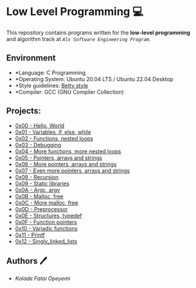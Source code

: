 # Low Level Programming :computer:

This repository contains programs written for the **low-level programming** and algorithm track at *`Alx Software Engineering Program`*. 

## Environment 
* *Language: C Programming 
* *Operating System: Ubuntu 20.04 LTS / Ubuntu 22.04 Desktop
* *Style guidelines: [Betty style](https://github.com/holbertonschool/Betty)
* *Compiler: GCC (GNU Compiler Collection)

## Projects:

* [0x00 - Hello, World](./0x00-hello_world)
* [0x01 - Variables, if, else, while](./0x01-variables_if_else_while)
* [0x02 - Functions, nested loops](./0x02-functions_nested_loops)
* [0x03 - Debugging](./0x03-debugging)
* [0x04 - More functions, more nested loops](./0x04-more_functions_nested_loops)
* [0x05 - Pointers, arrays and strings](./0x05-pointers_arrays_strings)
* [0x06 - More pointers, arrays and strings](./0x06-pointers_arrays_strings)
* [0x07 - Even more pointers, arrays and strings](./0x07-pointers_arrays_strings)
* [0x08 - Recursion](./0x08-recursion)
* [0x09 - Static libraries](./0x09-static_libraries)
* [0x0A - Argc, argv](./0x0A-argc_argv)
* [0x0B - Malloc, free](./0x0B-malloc_free)
* [0x0C - More malloc, free](./0x0C-more_malloc_free)
* [0x0D - Preprocessor](./0x0D-preprocessor)
* [0x0E - Structures, typedef](./0x0E-structures_typedef)
* [0x0F - Function pointers](./0x0F-function_pointers)
* [0x10 - Variadic functions](./0x10-variadic_functions)
* [0x11 - Printf](../printf)
* [0x12 - Singly_linked_lists](./0x12-singly_linked_lists)

## Authors :pen:

* *Kolade Fatai Opeyemi*

